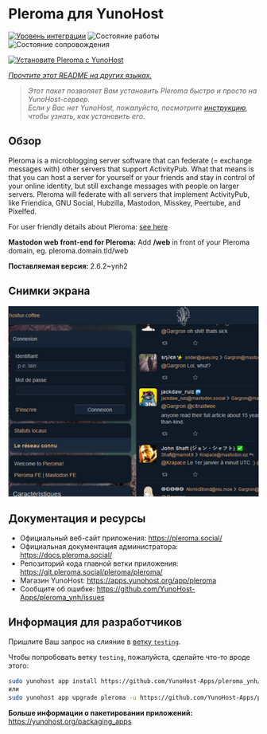 <!--
Важно: этот README был автоматически сгенерирован <https://github.com/YunoHost/apps/tree/master/tools/readme_generator>
Он НЕ ДОЛЖЕН редактироваться вручную.
-->

# Pleroma для YunoHost

[![Уровень интеграции](https://dash.yunohost.org/integration/pleroma.svg)](https://ci-apps.yunohost.org/ci/apps/pleroma/) ![Состояние работы](https://ci-apps.yunohost.org/ci/badges/pleroma.status.svg) ![Состояние сопровождения](https://ci-apps.yunohost.org/ci/badges/pleroma.maintain.svg)

[![Установите Pleroma с YunoHost](https://install-app.yunohost.org/install-with-yunohost.svg)](https://install-app.yunohost.org/?app=pleroma)

*[Прочтите этот README на других языках.](./ALL_README.md)*

> *Этот пакет позволяет Вам установить Pleroma быстро и просто на YunoHost-сервер.*  
> *Если у Вас нет YunoHost, пожалуйста, посмотрите [инструкцию](https://yunohost.org/install), чтобы узнать, как установить его.*

## Обзор

Pleroma is a microblogging server software that can federate (= exchange messages with) other servers that support ActivityPub. What that means is that you can host a server for yourself or your friends and stay in control of your online identity, but still exchange messages with people on larger servers. Pleroma will federate with all servers that implement ActivityPub, like Friendica, GNU Social, Hubzilla, Mastodon, Misskey, Peertube, and Pixelfed.

For user friendly details about Pleroma: [see here](https://blog.soykaf.com/post/what-is-pleroma/)

**Mastodon web front-end for Pleroma:** Add **/web** in front of your Pleroma domain, eg. pleroma.domain.tld/web


**Поставляемая версия:** 2.6.2~ynh2

## Снимки экрана

![Снимок экрана Pleroma](./doc/screenshots/screenshot1.png)

## Документация и ресурсы

- Официальный веб-сайт приложения: <https://pleroma.social/>
- Официальная документация администратора: <https://docs.pleroma.social/>
- Репозиторий кода главной ветки приложения: <https://git.pleroma.social/pleroma/pleroma/>
- Магазин YunoHost: <https://apps.yunohost.org/app/pleroma>
- Сообщите об ошибке: <https://github.com/YunoHost-Apps/pleroma_ynh/issues>

## Информация для разработчиков

Пришлите Ваш запрос на слияние в [ветку `testing`](https://github.com/YunoHost-Apps/pleroma_ynh/tree/testing).

Чтобы попробовать ветку `testing`, пожалуйста, сделайте что-то вроде этого:

```bash
sudo yunohost app install https://github.com/YunoHost-Apps/pleroma_ynh/tree/testing --debug
или
sudo yunohost app upgrade pleroma -u https://github.com/YunoHost-Apps/pleroma_ynh/tree/testing --debug
```

**Больше информации о пакетировании приложений:** <https://yunohost.org/packaging_apps>
